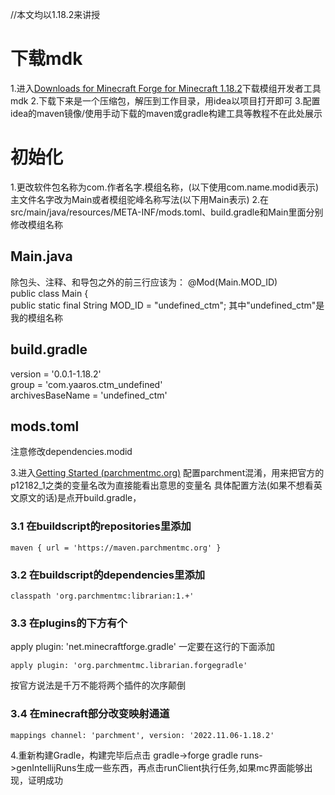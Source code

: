 //本文均以1.18.2来讲授
# 下载mdk
1.进入[Downloads for Minecraft Forge for Minecraft 1.18.2](https://files.minecraftforge.net/net/minecraftforge/forge/index_1.18.2.html)下载模组开发者工具mdk
2.下载下来是一个压缩包，解压到工作目录，用idea以项目打开即可
3.配置idea的maven镜像/使用手动下载的maven或gradle构建工具等教程不在此处展示

# 初始化
1.更改软件包名称为com.作者名字.模组名称，(以下使用com.name.modid表示)主文件名字改为Main或者模组驼峰名称写法(以下用Main表示)
2.在src/main/java/resources/META-INF/mods.toml、build.gradle和Main里面分别修改模组名称
## Main.java
除包头、注释、和导包之外的前三行应该为：
@Mod(Main.MOD_ID)  
public class Main {  
    public static final String MOD_ID = "undefined_ctm";
其中"undefined_ctm"是我的模组名称
## build.gradle 
version = '0.0.1-1.18.2'  
group = 'com.yaaros.ctm_undefined'  
archivesBaseName = 'undefined_ctm'
## mods.toml 
注意修改dependencies.modid

3.进入[Getting Started (parchmentmc.org)](https://parchmentmc.org/docs/getting-started) 配置parchment混淆，用来把官方的p12182_1之类的变量名改为直接能看出意思的变量名
具体配置方法(如果不想看英文原文的话)是点开build.gradle，
### 3.1 在buildscript的repositories里添加
```
maven { url = 'https://maven.parchmentmc.org' }
```
### 3.2 在buildscript的dependencies里添加
```
classpath 'org.parchmentmc:librarian:1.+'
```
### 3.3 在plugins的下方有个
apply plugin: 'net.minecraftforge.gradle'
一定要在这行的下面添加
```
apply plugin: 'org.parchmentmc.librarian.forgegradle'
```
按官方说法是千万不能将两个插件的次序颠倒
### 3.4 在minecraft部分改变映射通道
```
mappings channel: 'parchment', version: '2022.11.06-1.18.2'
```


4.重新构建Gradle，构建完毕后点击
gradle->forge gradle runs->genIntellijRuns生成一些东西，再点击runClient执行任务,如果mc界面能够出现，证明成功